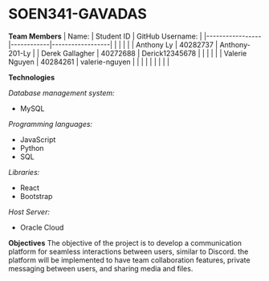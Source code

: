 # SOEN341-GAVADAS

**Team Members**
| Name:           | Student ID | GitHub Username: |
|-----------------|------------|------------------|
|                 |            |                  |
| Anthony Ly      | 40282737   | Anthony-201-Ly   |
| Derek Gallagher | 40272688   | Derick12345678   |
|                 |            |                  |
| Valerie Nguyen  | 40284261   | valerie-nguyen   |
|                 |            |                  |
|                 |            |                  |



**Technologies**

_Database management system:_
- MySQL

_Programming languages:_
- JavaScript
- Python
- SQL

_Libraries:_
- React
- Bootstrap 

_Host Server:_
- Oracle Cloud

**Objectives**
The objective of the project is to develop a communication platform for seamless interactions between users, similar to Discord. the platform will be implemented to have team collaboration features, private messaging between users, and sharing media and files.
